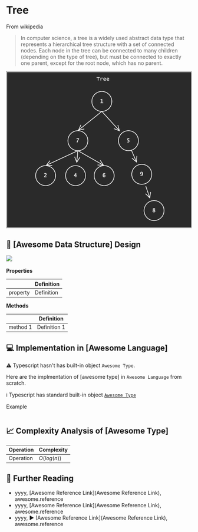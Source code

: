 # Tree

From wikipedia

> In computer science, a tree is a widely used abstract data type that represents a hierarchical tree structure with a set of connected nodes. Each node in the tree can be connected to many children (depending on the type of tree), but must be connected to exactly one parent, except for the root node, which has no parent.

![](../abstract/data-structures/tree.png)


## 🎨 [Awesome Data Structure] Design

![](images/set.png)

**Properties**

|                | Definition                              |
|----------------|-----------------------------------------|
| property       | Definition                              |

**Methods**

|                 | Definition      |
|-----------------|-----------------|
| method 1        | Definition 1    |


## 💻 Implementation in [Awesome Language]

⚠️ Typescript hasn't has built-in object `Awesome Type`.

Here are the implmentation of [awesome type] in `Awesome Language` from scratch.

ℹ️ Typescript has standard built-in object [`Awesome Type`](awesome-link)

Example 

```[id]
```

## 📈 Complexity Analysis of [Awesome Type]


| Operation       | Complexity          |
|-----------------|---------------------|
| Operation       | $O(log(n))$         |

## 🔗 Further Reading

* yyyy, [Awesome Reference Link](Awesome Reference Link), awesome.reference
* yyyy, [Awesome Reference Link](Awesome Reference Link), awesome.reference
* yyyy, ▶️ [Awesome Reference Link](Awesome Reference Link), awesome.reference
